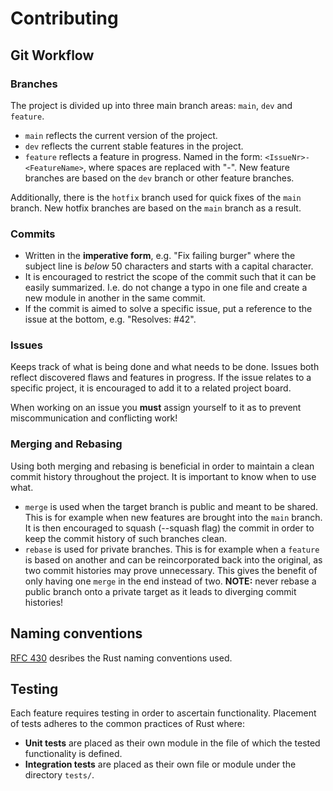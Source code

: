# Contributing

## Git Workflow

### Branches
The project is divided up into three main branch areas: `main`, `dev` and `feature`. 
- `main` reflects the current version of the project.
- `dev` reflects the current stable features in the project.
- `feature` reflects a feature in progress. Named in the form: `<IssueNr>-<FeatureName>`, where spaces are replaced with "-". New feature branches are based on the `dev` branch or other feature branches.

Additionally, there is the `hotfix` branch used for quick fixes of the `main` branch. New hotfix branches are based on the `main` branch as a result. 

### Commits
- Written in the **imperative form**, e.g. "Fix failing burger" where the subject line is *below* 50 characters and starts with a capital character. 
- It is encouraged to restrict the scope of the commit such that it can be easily summarized. I.e. do not change a typo in one file and create a new module in another in the same commit.
- If the commit is aimed to solve a specific issue, put a reference to the issue at the bottom, e.g. "Resolves: #42".

### Issues
Keeps track of what is being done and what needs to be done. Issues both reflect discovered flaws and features in progress. If the issue relates to a specific project, it is encouraged to add it to a related project board.

When working on an issue you **must** assign yourself to it as to prevent miscommunication and conflicting work!

### Merging and Rebasing
Using both merging and rebasing is beneficial in order to maintain a clean commit history throughout the project. It is important to know when to use what.

- `merge` is used when the target branch is public and meant to be shared. This is for example when new features are brought into the `main` branch. It is then encouraged to squash (--squash flag) the commit in order to keep the commit history of such branches clean.
- `rebase` is used for private branches. This is for example when a `feature` is based on another and can be reincorporated back into the original, as two commit histories may prove unnecessary. This gives the benefit of only having one `merge` in the end instead of two. **NOTE:** never rebase a public branch onto a private target as it leads to diverging commit histories!

## Naming conventions
[RFC 430](https://github.com/rust-lang/rfcs/blob/master/text/0430-finalizing-naming-conventions.md) desribes the Rust naming conventions used. 

## Testing
Each feature requires testing in order to ascertain functionality. 
Placement of tests adheres to the common practices of Rust where:

- **Unit tests** are placed as their own module in the file of which the tested functionality is defined.
- **Integration tests** are placed as their own file or module under the directory ``tests/``.
